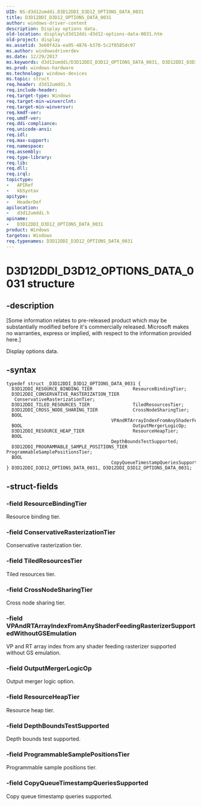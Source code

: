```yaml
---
UID: NS:d3d12umddi.D3D12DDI_D3D12_OPTIONS_DATA_0031
title: D3D12DDI_D3D12_OPTIONS_DATA_0031
author: windows-driver-content
description: Display options data.
old-location: display\d3d12ddi-d3d12-options-data-0031.htm
old-project: display
ms.assetid: 3e60f42a-ea95-4876-b370-5c2f0585dc97
ms.author: windowsdriverdev
ms.date: 12/29/2017
ms.keywords: d3d12umddi/D3D12DDI_D3D12_OPTIONS_DATA_0031, D3D12DDI_D3D12_OPTIONS_DATA_0031 structure [Display Devices], display.d3d12ddi-d3d12-options-data-0031, D3D12DDI_D3D12_OPTIONS_DATA_0031
ms.prod: windows-hardware
ms.technology: windows-devices
ms.topic: struct
req.header: d3d12umddi.h
req.include-header: 
req.target-type: Windows
req.target-min-winverclnt: 
req.target-min-winversvr: 
req.kmdf-ver: 
req.umdf-ver: 
req.ddi-compliance: 
req.unicode-ansi: 
req.idl: 
req.max-support: 
req.namespace: 
req.assembly: 
req.type-library: 
req.lib: 
req.dll: 
req.irql: 
topictype:
-	APIRef
-	kbSyntax
apitype:
-	HeaderDef
apilocation:
-	d3d12umddi.h
apiname:
-	D3D12DDI_D3D12_OPTIONS_DATA_0031
product: Windows
targetos: Windows
req.typenames: D3D12DDI_D3D12_OPTIONS_DATA_0031
---
```


# D3D12DDI_D3D12_OPTIONS_DATA_0031 structure


## -description


<p class="CCE_Message">[Some information relates to pre-released product which may be substantially modified before it's commercially released. Microsoft makes no warranties, express or implied, with respect to the information provided here.]

Display options data.


## -syntax


````
typedef struct _D3D12DDI_D3D12_OPTIONS_DATA_0031 {
  D3D12DDI_RESOURCE_BINDING_TIER               ResourceBindingTier;
  D3D12DDI_CONSERVATIVE_RASTERIZATION_TIER     ConservativeRasterizationTier;
  D3D12DDI_TILED_RESOURCES_TIER                TiledResourcesTier;
  D3D12DDI_CROSS_NODE_SHARING_TIER             CrossNodeSharingTier;
  BOOL                                         VPAndRTArrayIndexFromAnyShaderFeedingRasterizerSupportedWithoutGSEmulation;
  BOOL                                         OutputMergerLogicOp;
  D3D12DDI_RESOURCE_HEAP_TIER                  ResourceHeapTier;
  BOOL                                         DepthBoundsTestSupported;
  D3D12DDI_PROGRAMMABLE_SAMPLE_POSITIONS_TIER  ProgrammableSamplePositionsTier;
  BOOL                                         CopyQueueTimestampQueriesSupported;
} D3D12DDI_D3D12_OPTIONS_DATA_0031, D3D12DDI_D3D12_OPTIONS_DATA_0031;
````


## -struct-fields




### -field ResourceBindingTier

Resource binding tier.


### -field ConservativeRasterizationTier

Conservative rasterization tier.


### -field TiledResourcesTier

Tiled resources tier.


### -field CrossNodeSharingTier

Cross node sharing tier.


### -field VPAndRTArrayIndexFromAnyShaderFeedingRasterizerSupportedWithoutGSEmulation

VP and RT array index from any shader feeding rasterizer supported without GS emulation.


### -field OutputMergerLogicOp

Output merger logic option.


### -field ResourceHeapTier

Resource heap tier.


### -field DepthBoundsTestSupported

Depth bounds test supported.


### -field ProgrammableSamplePositionsTier

Programmable sample positions tier.


### -field CopyQueueTimestampQueriesSupported

Copy queue timestamp queries supported.

